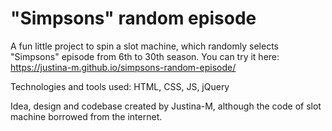 # "Simpsons" random episode

A fun little project to spin a slot machine, which randomly selects "Simpsons" episode from 6th to 30th season.
You can try it here: https://justina-m.github.io/simpsons-random-episode/

Technologies and tools used: HTML, CSS, JS, jQuery

Idea, design and codebase created by Justina-M, although the code of slot machine borrowed from the internet.
